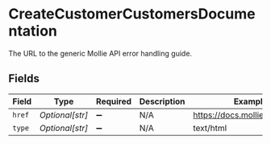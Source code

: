 # CreateCustomerCustomersDocumentation

The URL to the generic Mollie API error handling guide.


## Fields

| Field                          | Type                           | Required                       | Description                    | Example                        |
| ------------------------------ | ------------------------------ | ------------------------------ | ------------------------------ | ------------------------------ |
| `href`                         | *Optional[str]*                | :heavy_minus_sign:             | N/A                            | https://docs.mollie.com/errors |
| `type`                         | *Optional[str]*                | :heavy_minus_sign:             | N/A                            | text/html                      |